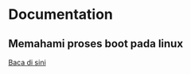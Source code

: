 # Documentation

## Memahami proses boot pada linux

[Baca di sini](https://wiki.archlinux.org/title/Arch_boot_process)